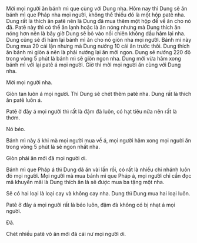Mời mọi người ăn bánh mì que cùng với Dung nha. Hôm nay thì Dung sẽ ăn bánh mì que Pháp nha mọi người, không thể thiếu đó là một hộp patê nha. Dung rất là thích ăn patê nên là Dung đã mua thêm một hộp để về ăn cho nó đã. Patê này thì có thể ăn lạnh hoặc là ăn nóng nhưng mà Dung thích ăn nóng hơn nên là bây giờ Dung sẽ bỏ vào nồi chiên không dầu hâm lại nha. Dung cũng sẽ đi hâm lại bánh mì ăn cho nó giòn nha mọi người. Bánh mì này Dung mua 20 cái lận nhưng mà Dung nướng 10 cái ăn trước thôi. Dung thích ăn bánh mì giòn á nên là phải nướng lại ăn mới ngon. Dung sẽ nướng 220 độ trong vòng 5 phút là bánh mì sẽ giòn ngon nha. Dung mới vừa hâm xong bánh mì với lại patê á mọi người. Giờ thì mời mọi người ăn cùng với Dung nha.

Mời mọi người nha.

Giòn tan luôn á mọi người. Thì Dung sẽ chét thêm patê nha. Dung rất là thích ăn patê luôn á.

Patê ở đây á mọi người thì rất là đậm đà luôn, có hạt tiêu nữa nên rất là thơm.

Nó béo.

Bánh mì này á khi mà mọi người mua về á, mọi người hâm xong mọi người ăn trong vòng 5 phút là sẽ ngon nhất nha.

Giòn phải ăn mới đã mọi người ơi.

Bánh mì que Pháp á thì Dung đã ăn vài lần rồi, có rất là nhiều chi nhánh luôn đó mọi người. Mọi người mà mua bánh mì que Pháp á, mọi người chỉ cần đọc mã khuyến mãi là Dung thích ăn là sẽ được mua ba tặng một nha.

Sẽ có hai loại là loại cay và không cay nha. Dung thì Dung mua hai loại luôn.

Patê ở đây á mọi người rất là béo luôn, đậm đà không có bị nhạt á mọi người.

Đã.

Chét nhiều patê vô ăn mới đã cái nư mọi người ơi.